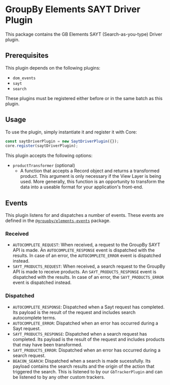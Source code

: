 # GroupBy Elements SAYT Driver Plugin

This package contains the GB Elements SAYT (Search-as-you-type) Driver plugin.

## Prerequisites

This plugin depends on the following plugins:

- `dom_events`
- `sayt`
- `search`

These plugins must be registered either before or in the same batch as
this plugin.

## Usage

To use the plugin, simply instantiate it and register it with Core:

```js
const saytDriverPlugin = new SaytDriverPlugin({});
core.register(saytDriverPlugin);
```

This plugin accepts the following options:
* `productTransformer` (optional)
  * A function that accepts a Record object and returns a transformed
  product. This argument is only necessary if the View Layer is being
  used. More generally, this function is an opportunity to transform
  the data into a useable format for your application's front-end.

## Events

This plugin listens for and dispatches a number of events. These events are defined in the [`@groupby/elements-events`][elements-events] package.

### Received

* `AUTOCOMPLETE_REQUEST`: When received, a request to the GroupBy SAYT API is made. An `AUTOCOMPLETE_RESPONSE` event is dispatched with the results. In case of an error, the `AUTOCOMPLETE_ERROR` event is dispatched instead.
* `SAYT_PRODUCTS_REQUEST`: When received, a search request to the GroupBy API is made to receive products. An `SAYT_PRODUCTS_RESPONSE` event is dispatched with the results. In case of an error, the `SAYT_PRODUCTS_ERROR` event is dispatched instead.

### Dispatched

* `AUTOCOMPLETE_RESPONSE`: Dispatched when a Sayt request has completed. Its payload is the result of the request and includes search autocomplete terms.
* `AUTOCOMPLETE_ERROR`: Dispatched when an error has occurred during a Sayt request.
* `SAYT_PRODUCTS_RESPONSE`: Dispatched when a search request has completed. Its payload is the result of the request and includes products that may have been transformed.
* `SAYT_PRODUCTS_ERROR`: Dispatched when an error has occurred during a search request.
* `BEACON_SEARCH`: Dispatched when a search is made sucessfully. Its payload contains the search results and the origin of the action that triggered the search. This is listened to by our `GbTrackerPlugin` and can be listened to by any other custom trackers.

[elements-events]: https://github.com/groupby/elements-events
